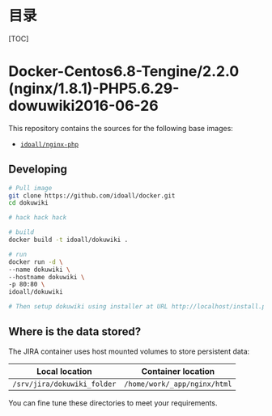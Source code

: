 # 目录

[TOC]

# Docker-Centos6.8-Tengine/2.2.0 (nginx/1.8.1)-PHP5.6.29-dowuwiki2016-06-26


This repository contains the sources for the following base images:
- [`idoall/nginx-php`](https://hub.docker.com/r/idoall/nginx-php/)


## Developing

```bash
# Pull image
git clone https://github.com/idoall/docker.git
cd dokuwiki

# hack hack hack

# build
docker build -t idoall/dokuwiki .

# run
docker run -d \
--name dokuwiki \
--hostname dokuwiki \
-p 80:80 \
idoall/dokuwiki

# Then setup dokuwiki using installer at URL http://localhost/install.php

```


## Where is the data stored? 

The JIRA container uses host mounted volumes to store persistent data:

| Local location            | Container location |
| ------------------------- | ------------------ |
| `/srv/jira/dokuwiki_folder` | `/home/work/_app/nginx/html`   |

You can fine tune these directories to meet your requirements.